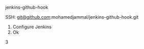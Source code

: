 jenkins-github-hook

SSH: git@github.com:mohamedjammal/jenkins-github-hook.git

1. Configure Jenkins
2. Ok

3